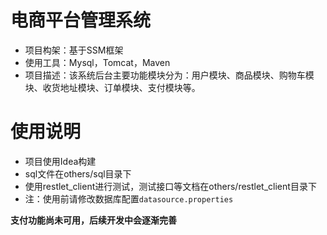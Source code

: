 # 电商平台管理系统
- 项目构架：基于SSM框架
- 使用工具：Mysql，Tomcat，Maven
- 项目描述：该系统后台主要功能模块分为：用户模块、商品模块、购物车模块、收货地址模块、订单模块、支付模块等。

# 使用说明
- 项目使用Idea构建
- sql文件在others/sql目录下
- 使用restlet_client进行测试，测试接口等文档在others/restlet_client目录下
- 注：使用前请修改数据库配置`datasource.properties`

**支付功能尚未可用，后续开发中会逐渐完善**